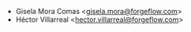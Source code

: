 - Gisela Mora Comas \<<gisela.mora@forgeflow.com>\>
- Héctor Villarreal \<<hector.villarreal@forgeflow.com>\>
